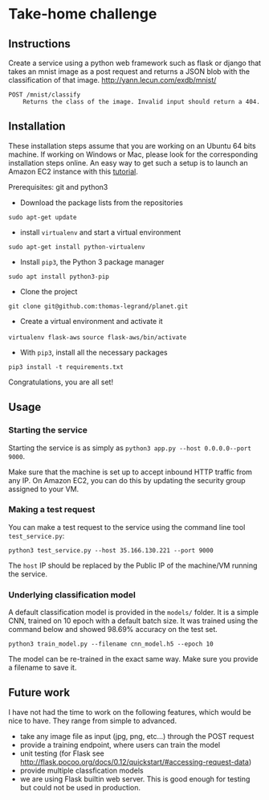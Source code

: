 # Take-home challenge

## Instructions

Create a service using a python web framework such as flask or django that takes an mnist image as a post request and returns a JSON blob with the classification of that image. http://yann.lecun.com/exdb/mnist/
```
POST /mnist/classify
    Returns the class of the image. Invalid input should return a 404.
```

## Installation

These installation steps assume that you are working on an Ubuntu 64 bits machine.
If working on Windows or Mac, please look for the corresponding installation steps online.
An easy way to get such a setup is to launch an Amazon EC2 instance with this [tutorial](http://docs.aws.amazon.com/AWSEC2/latest/UserGuide/EC2_GetStarted.html#ec2-launch-instance_linux).

Prerequisites: git and python3

* Download the package lists from the repositories

`sudo apt-get update`

* install `virtualenv` and start a virtual environment

`sudo apt-get install python-virtualenv`

* Install `pip3`, the Python 3 package manager

`sudo apt install python3-pip`

* Clone the project

`git clone git@github.com:thomas-legrand/planet.git`

* Create a virtual environment and activate it

`virtualenv flask-aws`
`source flask-aws/bin/activate`

* With `pip3`, install all the necessary packages

`pip3 install -t requirements.txt`

Congratulations, you are all set!

## Usage

### Starting the service

Starting the service is as simply as `python3 app.py --host 0.0.0.0--port 9000`.

Make sure that the machine is set up to accept inbound HTTP traffic from any IP. 
On Amazon EC2, you can do this by updating the security group assigned to your VM.

### Making a test request

You can make a test request to the service using the command line tool `test_service.py`:

```python3 test_service.py --host 35.166.130.221 --port 9000```

The `host` IP should be replaced by the Public IP of the machine/VM running the service.

### Underlying classification model

A default classification model is provided in the `models/` folder.
It is a simple CNN, trained on 10 epoch with a default batch size.
It was trained using the command below and showed 98.69% accuracy on the test set.

```python3 train_model.py --filename cnn_model.h5 --epoch 10```

The model can be re-trained in the exact same way. 
Make sure you provide a filename to save it.

## Future work

I have not had the time to work on the following features, which would be nice to have.
They range from simple to advanced.

 - take any image file as input (jpg, png, etc...) through the POST request
 - provide a training endpoint, where users can train the model
 - unit testing (for Flask see http://flask.pocoo.org/docs/0.12/quickstart/#accessing-request-data)
 - provide multiple classfication models
 - we are using Flask builtin web server. This is good enough for testing but could not be used in production.